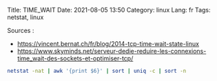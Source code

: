 Title: TIME_WAIT
Date: 2021-08-05 13:50
Category: linux
Lang: fr
Tags: netstat, linux

Sources :
 
 *  <https://vincent.bernat.ch/fr/blog/2014-tcp-time-wait-state-linux>
 *  <https://www.skyminds.net/serveur-dedie-reduire-les-connexions-time_wait-des-sockets-et-optimiser-tcp/>

```bash
netstat -nat | awk '{print $6}' | sort | uniq -c | sort -n
```
